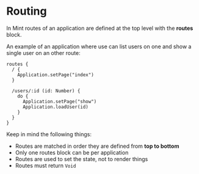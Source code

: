 # Routing

In Mint routes of an application are defined at the top level with the **routes** block.

An example of an application where use can list users on one and show a single user on an other route:

```text
routes {
  / {
    Application.setPage("index")
  }

  /users/:id (id: Number) {
    do {
      Application.setPage("show")
      Application.loadUser(id)
    }
  }
}
```

Keep in mind the following things:

* Routes are matched in order they are defined from **top to bottom**
* Only one routes block can be per application
* Routes are used to set the state, not to render things
* Routes must return `Void`

